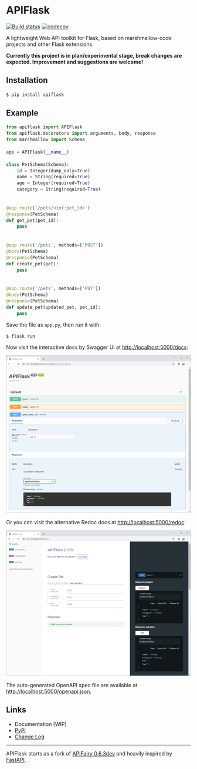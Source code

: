 # APIFlask

[![Build status](https://github.com/greyli/apiflask/workflows/build/badge.svg)](https://github.com/greyli/apiflask/actions) [![codecov](https://codecov.io/gh/greyli/apiflask/branch/master/graph/badge.svg)](https://codecov.io/gh/greyli/apiflask)

A lightweight Web API toolkit for Flask, based on marshmallow-code projects and other Flask extensions.

**Currently this project is in plan/experimental stage, break changes are expected. Improvement and suggestions are welcome!**

## Installation

```bash
$ pip install apiflask
```

## Example

```python
from apiflask import APIFlask
from apiflask.decorators import arguments, body, response
from marshmallow import Schema

app = APIFlask(__name__)

class PetSchema(Schema):
    id = Integer(dump_only=True)
    name = String(required=True)
    age = Integer(required=True)
    category = String(required=True)


@app.route('/pets/<int:pet_id>')
@response(PetSchema)
def get_pet(pet_id):
    pass


@app.route('/pets', methods=['POST'])
@body(PetSchema)
@response(PetSchema)
def create_pet(pet):
    pass


@app.route('/pets', methods=['PUT'])
@body(PetSchema)
@response(PetSchema)
def update_pet(updated_pet, pet_id):
    pass
```

Save the file as `app.py`, then run it with:

```bash
$ flask run
``` 

Now visit the interactive docs by Swagger UI at <http://localhost:5000/docs>:

![](./images/swaggerui.png)

Or you can visit the alternative Redoc docs at <http://localhost:5000/redoc>:

![](./images/redoc.png)

The auto-generated OpenAPI spec file are available at <http://localhost:5000/openapi.json>.


## Links

- Documentation (WIP)
- [PyPI](https://pypi.python.org/pypi/APIFlask)
- [Change Log](https://github.com/greyli/apiflask/blob/master/CHANGES.md)

---

APIFlask starts as a fork of [APIFairy 0.6.3dev](https://github.com/miguelgrinberg/APIFairy) and heavily inspired by [FastAPI](https://github.com/tiangolo/fastapi).
